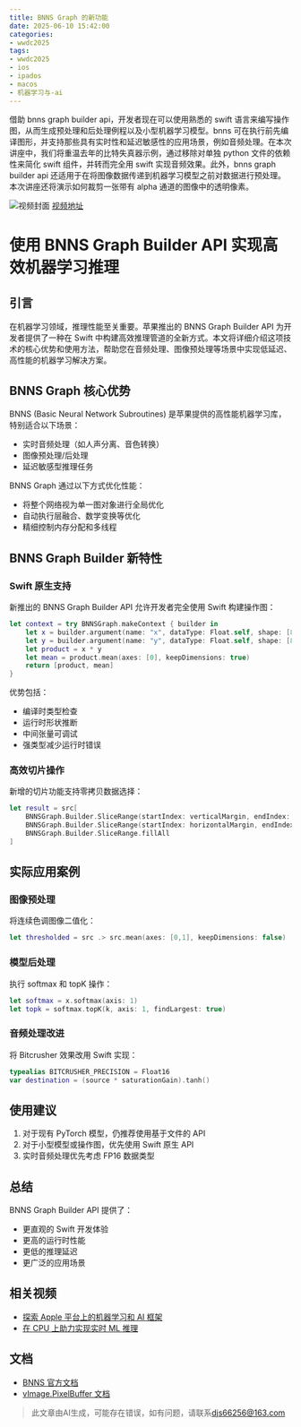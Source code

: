 ```yaml
---
title: BNNS Graph 的新功能
date: 2025-06-10 15:42:00
categories:
- wwdc2025
tags:
- wwdc2025
- ios
- ipados
- macos
- 机器学习与-ai
---
```

借助 bnns graph builder api，开发者现在可以使用熟悉的 swift 语言来编写操作图，从而生成预处理和后处理例程以及小型机器学习模型。bnns 可在执行前先编译图形，并支持那些具有实时性和延迟敏感性的应用场景，例如音频处理。在本次讲座中，我们将重温去年的比特失真器示例，通过移除对单独 python 文件的依赖性来简化 swift 组件，并转而完全用 swift 实现音频效果。此外，bnns graph builder api 还适用于在将图像数据传递到机器学习模型之前对数据进行预处理。本次讲座还将演示如何裁剪一张带有 alpha 通道的图像中的透明像素。
<!--more-->

![视频封面](https://devimages-cdn.apple.com/wwdc-services/images/3055294D-836B-4513-B7B0-0BC5666246B0/9977/9977_wide_250x141_2x.jpg)
[视频地址](https://developer.apple.com/cn/videos/play/wwdc2025/276/)

# 使用 BNNS Graph Builder API 实现高效机器学习推理

## 引言

在机器学习领域，推理性能至关重要。苹果推出的 BNNS Graph Builder API 为开发者提供了一种在 Swift 中构建高效推理管道的全新方式。本文将详细介绍这项技术的核心优势和使用方法，帮助您在音频处理、图像预处理等场景中实现低延迟、高性能的机器学习解决方案。

## BNNS Graph 核心优势

BNNS (Basic Neural Network Subroutines) 是苹果提供的高性能机器学习库，特别适合以下场景：
- 实时音频处理（如人声分离、音色转换）
- 图像预处理/后处理
- 延迟敏感型推理任务

BNNS Graph 通过以下方式优化性能：
- 将整个网络视为单一图对象进行全局优化
- 自动执行层融合、数学变换等优化
- 精细控制内存分配和多线程

## BNNS Graph Builder 新特性

### Swift 原生支持

新推出的 BNNS Graph Builder API 允许开发者完全使用 Swift 构建操作图：

```swift
let context = try BNNSGraph.makeContext { builder in
    let x = builder.argument(name: "x", dataType: Float.self, shape: [8])
    let y = builder.argument(name: "y", dataType: Float.self, shape: [8])
    let product = x * y
    let mean = product.mean(axes: [0], keepDimensions: true)
    return [product, mean]
}
```

优势包括：
- 编译时类型检查
- 运行时形状推断
- 中间张量可调试
- 强类型减少运行时错误

### 高效切片操作

新增的切片功能支持零拷贝数据选择：

```swift
let result = src[
    BNNSGraph.Builder.SliceRange(startIndex: verticalMargin, endIndex: -verticalMargin),
    BNNSGraph.Builder.SliceRange(startIndex: horizontalMargin, endIndex: -horizontalMargin),
    BNNSGraph.Builder.SliceRange.fillAll
]
```

## 实际应用案例

### 图像预处理

将连续色调图像二值化：

```swift
let thresholded = src .> src.mean(axes: [0,1], keepDimensions: false)
```

### 模型后处理

执行 softmax 和 topK 操作：

```swift
let softmax = x.softmax(axis: 1)
let topk = softmax.topK(k, axis: 1, findLargest: true)
```

### 音频处理改进

将 Bitcrusher 效果改用 Swift 实现：

```swift
typealias BITCRUSHER_PRECISION = Float16
var destination = (source * saturationGain).tanh()
```

## 使用建议

1. 对于现有 PyTorch 模型，仍推荐使用基于文件的 API
2. 对于小型模型或操作图，优先使用 Swift 原生 API
3. 实时音频处理优先考虑 FP16 数据类型

## 总结

BNNS Graph Builder API 提供了：
- 更直观的 Swift 开发体验
- 更高的运行时性能
- 更低的推理延迟
- 更广泛的应用场景

## 相关视频

- [探索 Apple 平台上的机器学习和 AI 框架](https://developer.apple.com/videos/play/wwdc2025/360)
- [在 CPU 上助力实现实时 ML 推理](https://developer.apple.com/videos/play/wwdc2024/10211)

## 文档

- [BNNS 官方文档](https://developer.apple.com/documentation/Accelerate/bnns-library)
- [vImage.PixelBuffer 文档](https://developer.apple.com/documentation/Accelerate/vImage/PixelBuffer)
> 此文章由AI生成，可能存在错误，如有问题，请联系[djs66256@163.com](djs66256@163.com)